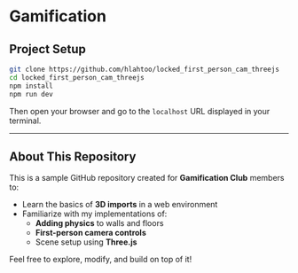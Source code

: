 # Gamification

## Project Setup

```bash
git clone https://github.com/hlahtoo/locked_first_person_cam_threejs
cd locked_first_person_cam_threejs
npm install
npm run dev
```

Then open your browser and go to the `localhost` URL displayed in your terminal.

---

## About This Repository

This is a sample GitHub repository created for **Gamification Club** members to:

- Learn the basics of **3D imports** in a web environment
- Familiarize with my implementations of:
  - **Adding physics** to walls and floors
  - **First-person camera controls**
  - Scene setup using **Three.js**

Feel free to explore, modify, and build on top of it!
